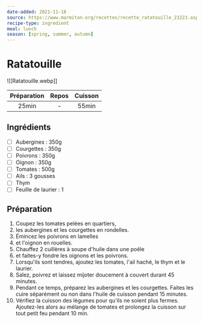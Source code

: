 ```yaml
---
date-added: 2021-11-18
source: https://www.marmiton.org/recettes/recette_ratatouille_23223.aspx
recipe-type: ingredient
meal: lunch
season: [spring, summer, autumn]
---
```


# Ratatouille

![[Ratatouille.webp]]

| Préparation | Repos | Cuisson |
|:-----------:|:-----:|:-------:|
|    25min    |   -   |  55min  |

## Ingrédients

- [ ] Aubergines : 350g
- [ ] Courgettes : 350g
- [ ] Poivrons : 350g
- [ ] Oignon : 350g
- [ ] Tomates : 500g
- [ ] Ails : 3 gousses
- [ ] Thym
- [ ] Feuille de laurier : 1

## Préparation

1. Coupez les tomates pelées en quartiers,
2. les aubergines et les courgettes en rondelles.
3. Émincez les poivrons en lamelles
4. et l'oignon en rouelles.
5. Chauffez 2 cuillères à soupe d'huile dans une poêle
6. et faites-y fondre les oignons et les poivrons.
7. Lorsqu'ils sont tendres, ajoutez les tomates, l'ail haché, le thym et le laurier.
8. Salez, poivrez et laissez mijoter doucement à couvert durant 45 minutes.
9. Pendant ce temps, préparez les aubergines et les courgettes. Faites les cuire séparément ou non dans l'huile de cuisson pendant 15 minutes.
10. Vérifiez la cuisson des légumes pour qu'ils ne soient plus fermes. Ajoutez-les alors au mélange de tomates et prolongez la cuisson sur tout petit feu pendant 10 min.
